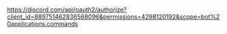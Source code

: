 https://discord.com/api/oauth2/authorize?client_id=889751462836568096&permissions=4298120192&scope=bot%20applications.commands